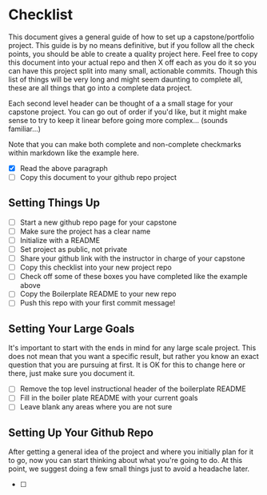 # Checklist 

This document gives a general guide of how to set up a capstone/portfolio project.
This guide is by no means definitive, but if you follow all the check points, you should be able to create a quality project here.
Feel free to copy this document into your actual repo and then X off each as you do it so you can have this project split into many small, actionable commits. 
Though this list of things will be very long and might seem daunting to complete all, these are all things that go into a complete data project. 

Each second level header can be thought of a a small stage for your capstone project.
You can go out of order if you'd like, but it might make sense to try to keep it linear before going more complex... (sounds familiar...) 

Note that you can make both complete and non-complete checkmarks within markdown like the example here.

* [X] Read the above paragraph
* [ ] Copy this document to your github repo project

## Setting Things Up 

* [ ] Start a new github repo page for your capstone
* [ ] Make sure the project has a clear name  
* [ ] Initialize with a README 
* [ ] Set project as public, not private 
* [ ] Share your github link with the instructor in charge of your capstone  
* [ ] Copy this checklist into your new project repo   
* [ ] Check off some of these boxes you have completed like the example above 
* [ ] Copy the Boilerplate README to your new repo
* [ ] Push this repo with your first commit message!  

## Setting Your Large Goals 

It's important to start with the ends in mind for any large scale project.
This does not mean that you want a specific result, but rather you know an exact question that you are pursuing at first.
It is OK for this to change here or there, just make sure you document it.

* [ ] Remove the top level instructional header of the boilerplate README 
* [ ] Fill in the boiler plate README with your current goals 
* [ ] Leave blank any areas where you are not sure

## Setting Up Your Github Repo

After getting a general idea of the project and where you initially plan for it to go, now you can start thinking about what you're going to do.
At this point, we suggest doing a few small things just to avoid a headache later.

* [ ] 

